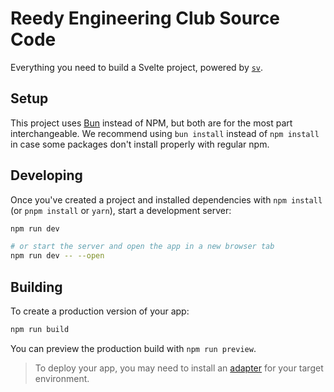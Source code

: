 # Reedy Engineering Club Source Code

Everything you need to build a Svelte project, powered by [`sv`](https://github.com/sveltejs/cli).

## Setup

This project uses [Bun](https://bun.sh/) instead of NPM, but both are for the most part interchangeable.
We recommend using `bun install` instead of `npm install` in case some packages don't install properly with regular npm.

## Developing

Once you've created a project and installed dependencies with `npm install` (or `pnpm install` or `yarn`), start a development server:

```bash
npm run dev

# or start the server and open the app in a new browser tab
npm run dev -- --open
```

## Building

To create a production version of your app:

```bash
npm run build
```

You can preview the production build with `npm run preview`.

> To deploy your app, you may need to install an [adapter](https://svelte.dev/docs/kit/adapters) for your target environment.
